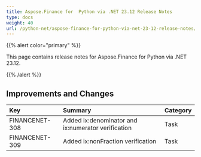 ```yaml
---
title: Aspose.Finance for  Python via .NET 23.12 Release Notes
type: docs
weight: 40
url: /python-net/aspose-finance-for-python-via-net-23-12-release-notes/
---
```


{{% alert color="primary" %}}

This page contains release notes for Aspose.Finance for Python via .NET 23.12.


{{% /alert %}}

## **Improvements and Changes**

|**Key**|**Summary**|**Category**|
| :- | :- | :- |
|FINANCENET-308|Added ix:denominator and ix:numerator verification|Task|
|FINANCENET-309|Added ix:nonFraction verification|Task|
